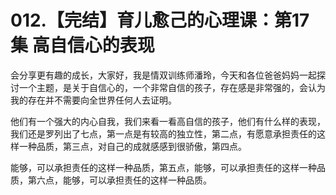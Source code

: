 # 012.【完结】育儿愈己的心理课：第17集 高自信心的表现

会分享更有趣的成长，大家好，我是情双训练师潘玲，今天和各位爸爸妈妈一起探讨一个主题，是关于自信心的，一个非常自信的孩子，存在感是非常强的，会认为我的存在并不需要向全世界任何人去证明。

他们有一个强大的内心自我，我们来看一看高自信的孩子，他们有什么样的表现，我们还是罗列出了七点，第一点是有较高的独立性，第二点，有愿意承担责任的这样一种品质，第三点，对自己的成就感感到很骄傲，第四点。

能够，可以承担责任的这样一种品质，第五点，能够，可以承担责任的这样一种品质，第六点，能够，可以承担责任的这样一种品质。